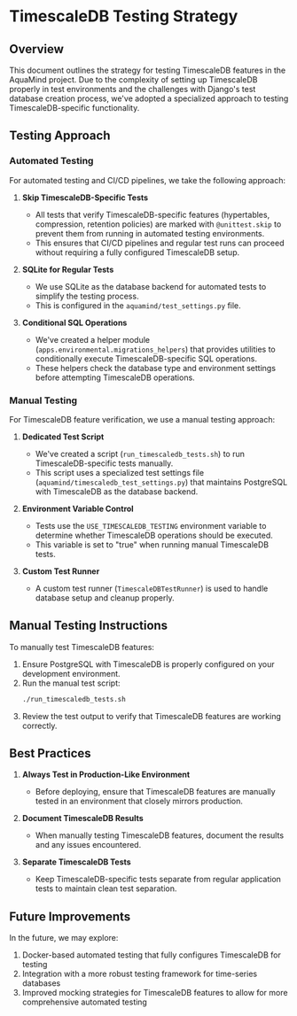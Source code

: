 # TimescaleDB Testing Strategy

## Overview

This document outlines the strategy for testing TimescaleDB features in the AquaMind project. Due to the complexity of setting up TimescaleDB properly in test environments and the challenges with Django's test database creation process, we've adopted a specialized approach to testing TimescaleDB-specific functionality.

## Testing Approach

### Automated Testing

For automated testing and CI/CD pipelines, we take the following approach:

1. **Skip TimescaleDB-Specific Tests**
   - All tests that verify TimescaleDB-specific features (hypertables, compression, retention policies) are marked with `@unittest.skip` to prevent them from running in automated testing environments.
   - This ensures that CI/CD pipelines and regular test runs can proceed without requiring a fully configured TimescaleDB setup.

2. **SQLite for Regular Tests**
   - We use SQLite as the database backend for automated tests to simplify the testing process.
   - This is configured in the `aquamind/test_settings.py` file.

3. **Conditional SQL Operations**
   - We've created a helper module (`apps.environmental.migrations_helpers`) that provides utilities to conditionally execute TimescaleDB-specific SQL operations.
   - These helpers check the database type and environment settings before attempting TimescaleDB operations.

### Manual Testing

For TimescaleDB feature verification, we use a manual testing approach:

1. **Dedicated Test Script**
   - We've created a script (`run_timescaledb_tests.sh`) to run TimescaleDB-specific tests manually.
   - This script uses a specialized test settings file (`aquamind/timescaledb_test_settings.py`) that maintains PostgreSQL with TimescaleDB as the database backend.

2. **Environment Variable Control**
   - Tests use the `USE_TIMESCALEDB_TESTING` environment variable to determine whether TimescaleDB operations should be executed.
   - This variable is set to "true" when running manual TimescaleDB tests.

3. **Custom Test Runner**
   - A custom test runner (`TimescaleDBTestRunner`) is used to handle database setup and cleanup properly.

## Manual Testing Instructions

To manually test TimescaleDB features:

1. Ensure PostgreSQL with TimescaleDB is properly configured on your development environment.
2. Run the manual test script:
   ```bash
   ./run_timescaledb_tests.sh
   ```
3. Review the test output to verify that TimescaleDB features are working correctly.

## Best Practices

1. **Always Test in Production-Like Environment**
   - Before deploying, ensure that TimescaleDB features are manually tested in an environment that closely mirrors production.

2. **Document TimescaleDB Results**
   - When manually testing TimescaleDB features, document the results and any issues encountered.

3. **Separate TimescaleDB Tests**
   - Keep TimescaleDB-specific tests separate from regular application tests to maintain clean test separation.

## Future Improvements

In the future, we may explore:

1. Docker-based automated testing that fully configures TimescaleDB for testing
2. Integration with a more robust testing framework for time-series databases
3. Improved mocking strategies for TimescaleDB features to allow for more comprehensive automated testing
